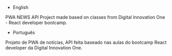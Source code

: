 - English

PWA NEWS API Project made based on classes from Digital Innovation One - React developer bootcamp.

- Português

Projeto de PWA de notícias, API feita baseado nas aulas do bootcamp React developer da Digital Innovation One.
